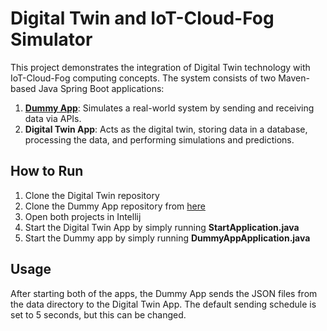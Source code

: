# Digital Twin and IoT-Cloud-Fog Simulator

This project demonstrates the integration of Digital Twin technology with IoT-Cloud-Fog computing concepts. The system consists of two Maven-based Java Spring Boot applications:
1. **[Dummy App](https://github.com/spR1tee/dummy-app)**: Simulates a real-world system by sending and receiving data via APIs.
2. **Digital Twin App**: Acts as the digital twin, storing data in a database, processing the data, and performing simulations and predictions.

## How to Run
1. Clone the Digital Twin repository
2. Clone the Dummy App repository from [here](https://github.com/spR1tee/dummy-app)
3. Open both projects in Intellij
4. Start the Digital Twin App by simply running **StartApplication.java**
5. Start the Dummy app by simply running **DummyAppApplication.java**

## Usage
After starting both of the apps, the Dummy App sends the JSON files from the data directory to the Digital Twin App.
The default sending schedule is set to 5 seconds, but this can be changed.
